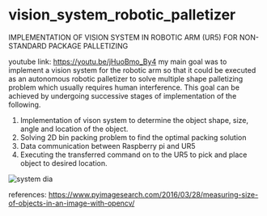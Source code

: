 # vision_system_robotic_palletizer
IMPLEMENTATION OF VISION SYSTEM IN ROBOTIC ARM (UR5) FOR NON-STANDARD PACKAGE PALLETIZING

youtube link: https://youtu.be/jHuoBmo_By4
my main goal  was to implement a vision system for the robotic arm so that it could be
executed as an autonomous robotic palletizer to solve multiple shape palletizing problem which
usually requires human interference. This goal can be achieved by undergoing successive stages of
implementation of the following.
1. Implementation of vison system to determine the object shape, size, angle and location of the
object.
2. Solving 2D bin packing problem to find the optimal packing solution
3. Data communication between Raspberry pi and UR5
4. Executing the transferred command on to the UR5 to pick and place object to desired location.



![system dia](https://user-images.githubusercontent.com/41652789/45716759-c84ce480-bb8f-11e8-8ded-2ad93523cb4e.png)



references:
https://www.pyimagesearch.com/2016/03/28/measuring-size-of-objects-in-an-image-with-opencv/
